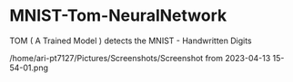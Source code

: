 # MNIST-Tom-NeuralNetwork
TOM ( A Trained Model ) detects the MNIST - Handwritten Digits

/home/ari-pt7127/Pictures/Screenshots/Screenshot from 2023-04-13 15-54-01.png
